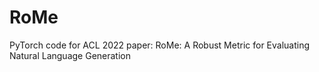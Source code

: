 # RoMe
PyTorch code for ACL 2022 paper: RoMe: A Robust Metric for Evaluating Natural Language Generation
